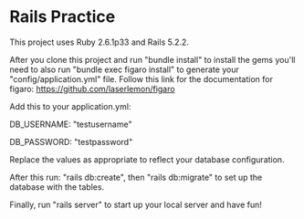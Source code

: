 # Rails Practice

This project uses Ruby 2.6.1p33 and Rails 5.2.2.

After you clone this project and run "bundle install" to install the gems you'll need to also run "bundle exec figaro install" to generate your "config/application.yml" file.
Follow this link for the documentation for figaro:
https://github.com/laserlemon/figaro

Add this to your application.yml:

DB_USERNAME: "testusername"

DB_PASSWORD: "testpassword"

Replace the values as appropriate to reflect your database configuration.

After this run: "rails db:create", then "rails db:migrate" to set up the database with the tables.

Finally, run "rails server" to start up your local server and have fun!
